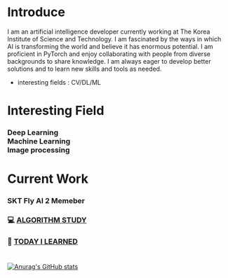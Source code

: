 <!-- <div align="center"> -->
    
 # Introduce
    
I am an artificial intelligence developer currently working at The Korea Institute of Science and Technology. I am fascinated by the ways in which AI is transforming the world and believe it has enormous potential. I am proficient in PyTorch and enjoy collaborating with people from diverse backgrounds to share knowledge. I am always eager to develop better solutions and to learn new skills and tools as needed.

- interesting fields : CV/DL/ML
    
 # Interesting Field
  ### Deep Learning   <br> Machine Learning  <br> Image processing<br>
 # Current Work
  ### SKT Fly AI 2 Memeber
### 💻 [ALGORITHM STUDY](https://github.com/SKT-FlyAi/Algorithm)  
### 📝 [TODAY I LEARNED](https://github.com/SKT-FlyAi/SKT-FLYAI-Archiving)
  # 
[![Anurag's GitHub stats](https://github-readme-stats-git-masterrstaa-rickstaa.vercel.app/api?username=yetniek)](https://github.com/anuraghazra/github-readme-stats)



</div>
